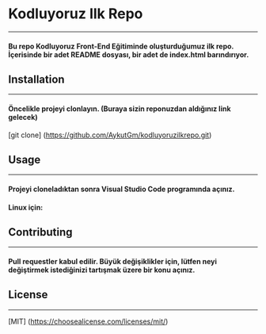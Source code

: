 # Kodluyoruz Ilk Repo
---
#### Bu repo Kodluyoruz Front-End Eğitiminde oluşturduğumuz ilk repo. İçerisinde bir adet README dosyası, bir adet de index.html barındırıyor.

## Installation
---
#### Öncelikle projeyi clonlayın. (Buraya sizin reponuzdan aldığınız link gelecek)

[git clone] (https://github.com/AykutGm/kodluyoruzilkrepo.git)

## Usage
---
#### Projeyi cloneladıktan sonra Visual Studio Code programında açınız.

#### Linux için:

## Contributing
---
#### Pull requestler kabul edilir. Büyük değişiklikler için, lütfen neyi değiştirmek istediğinizi tartışmak üzere bir konu açınız.

## License
---
[MIT] (https://choosealicense.com/licenses/mit/)
